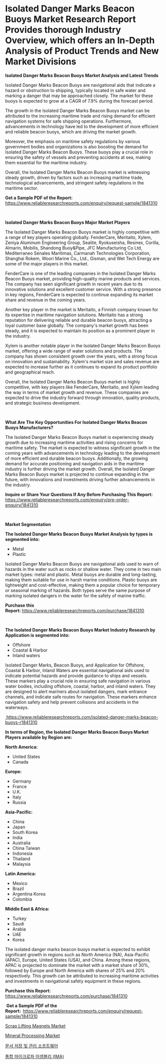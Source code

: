 <p><h1>Isolated Danger Marks Beacon Buoys Market Research Report Provides thorough Industry Overview, which offers an In-Depth Analysis of Product Trends and New Market Divisions</h1></p><p><strong>Isolated Danger Marks Beacon Buoys Market Analysis and Latest Trends</strong></p>
<p><p>Isolated Danger Marks Beacon Buoys are navigational aids that indicate a hazard or obstruction to shipping, typically located in safe water and marking a danger that may be approached closely. The market for these buoys is expected to grow at a CAGR of 7.9% during the forecast period. </p><p>The growth in the Isolated Danger Marks Beacon Buoys market can be attributed to the increasing maritime trade and rising demand for efficient navigation systems for safe shipping operations. Furthermore, advancements in technology have led to the development of more efficient and reliable beacon buoys, which are driving the market growth. </p><p>Moreover, the emphasis on maritime safety regulations by various government bodies and organizations is also boosting the demand for Isolated Danger Marks Beacon Buoys. These buoys play a crucial role in ensuring the safety of vessels and preventing accidents at sea, making them essential for the maritime industry.</p><p>Overall, the Isolated Danger Marks Beacon Buoys market is witnessing steady growth, driven by factors such as increasing maritime trade, technological advancements, and stringent safety regulations in the maritime sector.</p></p>
<p><strong>Get a Sample PDF of the Report:&nbsp;</strong> <a href="https://www.reliableresearchreports.com/enquiry/request-sample/1841310">https://www.reliableresearchreports.com/enquiry/request-sample/1841310</a></p>
<p>&nbsp;</p>
<p><strong>Isolated Danger Marks Beacon Buoys Major Market Players</strong></p>
<p><p>The Isolated Danger Marks Beacon Buoys market is highly competitive with a range of key players operating globally. FenderCare, Meritaito, Xylem, Zeniya Aluminum Engineering Group, Sealite, Ryokuseisha, Resinex, Corilla, Almarin, Mobilis, Shandong Buoy&Pipe, JFC Manufacturing Co Ltd, Mediterraneo Senales Maritimas, Carmanah Technologies Corporation, Shanghai Rokem, Woori Marine Co., Ltd., Gisman, and Wet Tech Energy are some of the major players in this market.</p><p>FenderCare is one of the leading companies in the Isolated Danger Marks Beacon Buoys market, providing high-quality marine products and services. The company has seen significant growth in recent years due to its innovative solutions and excellent customer service. With a strong presence in key regions, FenderCare is expected to continue expanding its market share and revenue in the coming years.</p><p>Another key player in the market is Meritaito, a Finnish company known for its expertise in maritime navigation solutions. Meritaito has a strong reputation for delivering reliable and durable beacon buoys, attracting a loyal customer base globally. The company's market growth has been steady, and it is expected to maintain its position as a prominent player in the industry.</p><p>Xylem is another notable player in the Isolated Danger Marks Beacon Buoys market, offering a wide range of water solutions and products. The company has shown consistent growth over the years, with a strong focus on innovation and sustainability. Xylem's market size and sales revenue are expected to increase further as it continues to expand its product portfolio and geographical reach.</p><p>Overall, the Isolated Danger Marks Beacon Buoys market is highly competitive, with key players like FenderCare, Meritaito, and Xylem leading the way in terms of market growth and revenue. These companies are expected to drive the industry forward through innovation, quality products, and strategic business development.</p></p>
<p>&nbsp;</p>
<p><strong>What Are The Key Opportunities For Isolated Danger Marks Beacon Buoys Manufacturers?</strong></p>
<p><p>The Isolated Danger Marks Beacon Buoys market is experiencing steady growth due to increasing maritime activities and rising concerns for maritime safety. The market is expected to witness significant growth in the coming years with advancements in technology leading to the development of more efficient and durable beacon buoys. Additionally, the growing demand for accurate positioning and navigation aids in the maritime industry is further driving the market growth. Overall, the Isolated Danger Marks Beacon Buoys market is projected to continue expanding in the future, with innovations and investments driving further advancements in the industry.</p></p>
<p><strong>Inquire or Share Your Questions If Any Before Purchasing This Report:</strong> <a href="https://www.reliableresearchreports.com/enquiry/pre-order-enquiry/1841310">https://www.reliableresearchreports.com/enquiry/pre-order-enquiry/1841310</a></p>
<p>&nbsp;</p>
<p><strong>Market Segmentation</strong></p>
<p><strong>The Isolated Danger Marks Beacon Buoys Market Analysis by types is segmented into:</strong></p>
<p><ul><li>Metal</li><li>Plastic</li></ul></p>
<p><p>Isolated Danger Marks Beacon Buoys are navigational aids used to warn of hazards in the water such as rocks or shallow water. They come in two main market types: metal and plastic. Metal buoys are durable and long-lasting, making them suitable for use in harsh marine conditions. Plastic buoys are lightweight and cost-effective, making them a popular choice for temporary or seasonal marking of hazards. Both types serve the same purpose of marking isolated dangers in the water for the safety of marine traffic.</p></p>
<p><strong>Purchase this Report:&nbsp;</strong><a href="https://www.reliableresearchreports.com/purchase/1841310">https://www.reliableresearchreports.com/purchase/1841310</a></p>
<p>&nbsp;</p>
<p><strong>The Isolated Danger Marks Beacon Buoys Market Industry Research by Application is segmented into:</strong></p>
<p><ul><li>Offshore</li><li>Coastal & Harbor</li><li>Inland waters</li></ul></p>
<p><p>Isolated Danger Marks, Beacon Buoys, and Application for Offshore, Coastal & Harbor, Inland Waters are essential navigational aids used to indicate potential hazards and provide guidance to ships and vessels. These markers play a crucial role in ensuring safe navigation in various water bodies, including offshore, coastal, harbor, and inland waters. They are designed to alert mariners about isolated dangers, mark entrance channels, and indicate safe routes for navigation. These markers enhance navigation safety and help prevent collisions and accidents in the waterways.</p></p>
<p><a href="https://www.reliableresearchreports.com/isolated-danger-marks-beacon-buoys-r1841310">&nbsp;https://www.reliableresearchreports.com/isolated-danger-marks-beacon-buoys-r1841310</a></p>
<p><strong>In terms of Region, the Isolated Danger Marks Beacon Buoys Market Players available by Region are:</strong></p>
<p>
    <p> <strong> North America: </strong>
        <ul>
            <li>United States</li>
            <li>Canada</li>
        </ul>
        </p> 
    <p> <strong> Europe: </strong>
        <ul>
            <li>Germany</li>
            <li>France</li>
            <li>U.K.</li>
            <li>Italy</li>
            <li>Russia</li>
        </ul>
        </p> 
    <p> <strong> Asia-Pacific: </strong>
        <ul>
            <li>China</li>
            <li>Japan</li>
            <li>South Korea</li>
            <li>India</li>
            <li>Australia</li>
            <li>China Taiwan</li>
            <li>Indonesia</li>
            <li>Thailand</li>
            <li>Malaysia</li>
        </ul>
        </p> 
    <p> <strong> Latin America: </strong>
        <ul>
            <li>Mexico</li>
            <li>Brazil</li>
            <li>Argentina Korea</li>
            <li>Colombia</li>
        </ul>
        </p> 
    <p> <strong> Middle East & Africa: </strong>
        <ul>
            <li>Turkey</li>
            <li>Saudi</li>
            <li>Arabia</li>
            <li>UAE</li>
            <li>Korea</li>
        </ul>
    </p>
    </p>
<p><p>The isolated danger marks beacon buoys market is expected to exhibit significant growth in regions such as North America (NA), Asia-Pacific (APAC), Europe, United States (USA), and China. Among these regions, APAC is projected to dominate the market with a market share of 30%, followed by Europe and North America with shares of 25% and 20% respectively. This growth can be attributed to increasing maritime activities and investments in navigational safety equipment in these regions.</p></p>
<p><strong>Purchase this Report: </strong><a href="https://www.reliableresearchreports.com/purchase/1841310">https://www.reliableresearchreports.com/purchase/1841310</a></p>
<p>&nbsp;<strong>Get a Sample PDF of the Report:&nbsp;&nbsp;</strong><a href="https://www.reliableresearchreports.com/enquiry/request-sample/1841310">https://www.reliableresearchreports.com/enquiry/request-sample/1841310</a></p>
<p><strong></strong></p>
<p><p><a href="https://github.com/AKSHATREPORTPRIME/Market-Research-Report-List-5/blob/main/scrap-lifting-magnets-market.md">Scrap Lifting Magnets Market</a></p><p><a href="https://github.com/indrystar/Market-Research-Report-List-4/blob/main/mineral-processing-market.md">Mineral Processing Market</a></p><p><a href="https://github.com/mofijurk071/Market-Research-Report-List-1/blob/main/3499912176558.md">문서 저장 및 관리 소프트웨어</a></p><p><a href="https://github.com/alfitoms13/Market-Research-Report-List-1/blob/main/3026990176557.md">통합 마이크로파 어셈블리 (IMA)</a></p></p>